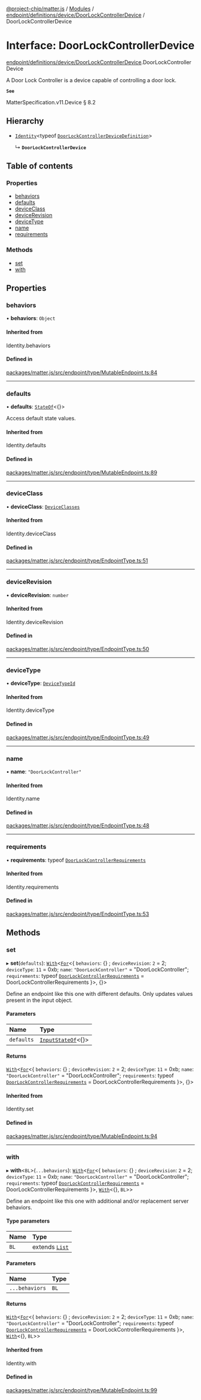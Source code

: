 [@project-chip/matter.js](../README.md) / [Modules](../modules.md) / [endpoint/definitions/device/DoorLockControllerDevice](../modules/endpoint_definitions_device_DoorLockControllerDevice.md) / DoorLockControllerDevice

# Interface: DoorLockControllerDevice

[endpoint/definitions/device/DoorLockControllerDevice](../modules/endpoint_definitions_device_DoorLockControllerDevice.md).DoorLockControllerDevice

A Door Lock Controller is a device capable of controlling a door lock.

**`See`**

MatterSpecification.v11.Device § 8.2

## Hierarchy

- [`Identity`](../modules/util_export.md#identity)\<typeof [`DoorLockControllerDeviceDefinition`](../modules/endpoint_definitions_device_DoorLockControllerDevice.md#doorlockcontrollerdevicedefinition)\>

  ↳ **`DoorLockControllerDevice`**

## Table of contents

### Properties

- [behaviors](endpoint_definitions_device_DoorLockControllerDevice.DoorLockControllerDevice.md#behaviors)
- [defaults](endpoint_definitions_device_DoorLockControllerDevice.DoorLockControllerDevice.md#defaults)
- [deviceClass](endpoint_definitions_device_DoorLockControllerDevice.DoorLockControllerDevice.md#deviceclass)
- [deviceRevision](endpoint_definitions_device_DoorLockControllerDevice.DoorLockControllerDevice.md#devicerevision)
- [deviceType](endpoint_definitions_device_DoorLockControllerDevice.DoorLockControllerDevice.md#devicetype)
- [name](endpoint_definitions_device_DoorLockControllerDevice.DoorLockControllerDevice.md#name)
- [requirements](endpoint_definitions_device_DoorLockControllerDevice.DoorLockControllerDevice.md#requirements)

### Methods

- [set](endpoint_definitions_device_DoorLockControllerDevice.DoorLockControllerDevice.md#set)
- [with](endpoint_definitions_device_DoorLockControllerDevice.DoorLockControllerDevice.md#with)

## Properties

### behaviors

• **behaviors**: `Object`

#### Inherited from

Identity.behaviors

#### Defined in

[packages/matter.js/src/endpoint/type/MutableEndpoint.ts:84](https://github.com/project-chip/matter.js/blob/c0d55745d5279e16fdfaa7d2c564daa31e19c627/packages/matter.js/src/endpoint/type/MutableEndpoint.ts#L84)

___

### defaults

• **defaults**: [`StateOf`](../modules/behavior_cluster_export._internal_.SupportedBehaviors.md#stateof)\<{}\>

Access default state values.

#### Inherited from

Identity.defaults

#### Defined in

[packages/matter.js/src/endpoint/type/MutableEndpoint.ts:89](https://github.com/project-chip/matter.js/blob/c0d55745d5279e16fdfaa7d2c564daa31e19c627/packages/matter.js/src/endpoint/type/MutableEndpoint.ts#L89)

___

### deviceClass

• **deviceClass**: [`DeviceClasses`](../enums/device_export.DeviceClasses.md)

#### Inherited from

Identity.deviceClass

#### Defined in

[packages/matter.js/src/endpoint/type/EndpointType.ts:51](https://github.com/project-chip/matter.js/blob/c0d55745d5279e16fdfaa7d2c564daa31e19c627/packages/matter.js/src/endpoint/type/EndpointType.ts#L51)

___

### deviceRevision

• **deviceRevision**: `number`

#### Inherited from

Identity.deviceRevision

#### Defined in

[packages/matter.js/src/endpoint/type/EndpointType.ts:50](https://github.com/project-chip/matter.js/blob/c0d55745d5279e16fdfaa7d2c564daa31e19c627/packages/matter.js/src/endpoint/type/EndpointType.ts#L50)

___

### deviceType

• **deviceType**: [`DeviceTypeId`](../modules/datatype_export.md#devicetypeid)

#### Inherited from

Identity.deviceType

#### Defined in

[packages/matter.js/src/endpoint/type/EndpointType.ts:49](https://github.com/project-chip/matter.js/blob/c0d55745d5279e16fdfaa7d2c564daa31e19c627/packages/matter.js/src/endpoint/type/EndpointType.ts#L49)

___

### name

• **name**: ``"DoorLockController"``

#### Inherited from

Identity.name

#### Defined in

[packages/matter.js/src/endpoint/type/EndpointType.ts:48](https://github.com/project-chip/matter.js/blob/c0d55745d5279e16fdfaa7d2c564daa31e19c627/packages/matter.js/src/endpoint/type/EndpointType.ts#L48)

___

### requirements

• **requirements**: typeof [`DoorLockControllerRequirements`](../modules/endpoint_definitions_device_DoorLockControllerDevice.DoorLockControllerRequirements.md)

#### Inherited from

Identity.requirements

#### Defined in

[packages/matter.js/src/endpoint/type/EndpointType.ts:53](https://github.com/project-chip/matter.js/blob/c0d55745d5279e16fdfaa7d2c564daa31e19c627/packages/matter.js/src/endpoint/type/EndpointType.ts#L53)

## Methods

### set

▸ **set**(`defaults`): [`With`](../modules/node_export._internal_.md#with)\<[`For`](../modules/behavior_cluster_export._internal_.EndpointType.md#for)\<\{ `behaviors`: {} ; `deviceRevision`: ``2`` = 2; `deviceType`: ``11`` = 0xb; `name`: ``"DoorLockController"`` = "DoorLockController"; `requirements`: typeof [`DoorLockControllerRequirements`](../modules/endpoint_definitions_device_DoorLockControllerDevice.DoorLockControllerRequirements.md) = DoorLockControllerRequirements }\>, {}\>

Define an endpoint like this one with different defaults.  Only updates values present in the input object.

#### Parameters

| Name | Type |
| :------ | :------ |
| `defaults` | [`InputStateOf`](../modules/behavior_cluster_export._internal_.SupportedBehaviors.md#inputstateof)\<{}\> |

#### Returns

[`With`](../modules/node_export._internal_.md#with)\<[`For`](../modules/behavior_cluster_export._internal_.EndpointType.md#for)\<\{ `behaviors`: {} ; `deviceRevision`: ``2`` = 2; `deviceType`: ``11`` = 0xb; `name`: ``"DoorLockController"`` = "DoorLockController"; `requirements`: typeof [`DoorLockControllerRequirements`](../modules/endpoint_definitions_device_DoorLockControllerDevice.DoorLockControllerRequirements.md) = DoorLockControllerRequirements }\>, {}\>

#### Inherited from

Identity.set

#### Defined in

[packages/matter.js/src/endpoint/type/MutableEndpoint.ts:94](https://github.com/project-chip/matter.js/blob/c0d55745d5279e16fdfaa7d2c564daa31e19c627/packages/matter.js/src/endpoint/type/MutableEndpoint.ts#L94)

___

### with

▸ **with**\<`BL`\>(`...behaviors`): [`With`](../modules/node_export._internal_.md#with)\<[`For`](../modules/behavior_cluster_export._internal_.EndpointType.md#for)\<\{ `behaviors`: {} ; `deviceRevision`: ``2`` = 2; `deviceType`: ``11`` = 0xb; `name`: ``"DoorLockController"`` = "DoorLockController"; `requirements`: typeof [`DoorLockControllerRequirements`](../modules/endpoint_definitions_device_DoorLockControllerDevice.DoorLockControllerRequirements.md) = DoorLockControllerRequirements }\>, [`With`](../modules/behavior_cluster_export._internal_.SupportedBehaviors.md#with)\<{}, `BL`\>\>

Define an endpoint like this one with additional and/or replacement server behaviors.

#### Type parameters

| Name | Type |
| :------ | :------ |
| `BL` | extends [`List`](../modules/behavior_cluster_export._internal_.SupportedBehaviors.md#list) |

#### Parameters

| Name | Type |
| :------ | :------ |
| `...behaviors` | `BL` |

#### Returns

[`With`](../modules/node_export._internal_.md#with)\<[`For`](../modules/behavior_cluster_export._internal_.EndpointType.md#for)\<\{ `behaviors`: {} ; `deviceRevision`: ``2`` = 2; `deviceType`: ``11`` = 0xb; `name`: ``"DoorLockController"`` = "DoorLockController"; `requirements`: typeof [`DoorLockControllerRequirements`](../modules/endpoint_definitions_device_DoorLockControllerDevice.DoorLockControllerRequirements.md) = DoorLockControllerRequirements }\>, [`With`](../modules/behavior_cluster_export._internal_.SupportedBehaviors.md#with)\<{}, `BL`\>\>

#### Inherited from

Identity.with

#### Defined in

[packages/matter.js/src/endpoint/type/MutableEndpoint.ts:99](https://github.com/project-chip/matter.js/blob/c0d55745d5279e16fdfaa7d2c564daa31e19c627/packages/matter.js/src/endpoint/type/MutableEndpoint.ts#L99)
